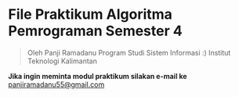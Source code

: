 # File Praktikum Algoritma Pemrograman Semester 4
> Oleh Panji Ramadanu Program Studi Sistem Informasi :)
> Institut Teknologi Kalimantan

**Jika ingin meminta modul praktikum silakan e-mail ke** panjiramadanu55@gmail.com
